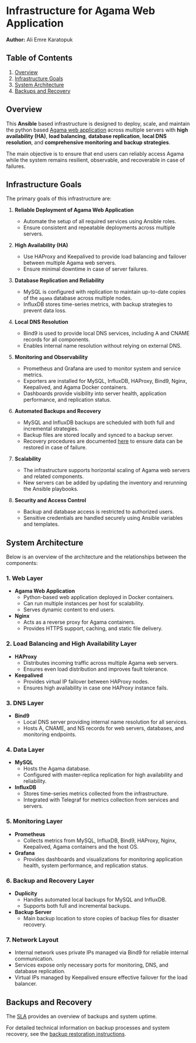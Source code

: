 # Infrastructure for Agama Web Application  

**Author:** Ali Emre Karatopuk  

## Table of Contents  

1. [Overview](#overview)  
2. [Infrastructure Goals](#infrastructure-goals)  
3. [System Architecture](#system-architecture)  
4. [Backups and Recovery](#backups-and-recovery)  


## Overview

This **Ansible** based infrastructure is designed to deploy, scale, and maintain the python based [Agama web application](https://github.com/hudolejev/agama) across multiple servers with **high availability (HA)**, **load balancing**, **database replication**, **local DNS resolution**, and **comprehensive monitoring and backup strategies**.  

The main objective is to ensure that end users can reliably access Agama while the system remains resilient, observable, and recoverable in case of failures.  

## Infrastructure Goals

The primary goals of this infrastructure are:

1. **Reliable Deployment of Agama Web Application**  
   - Automate the setup of all required services using Ansible roles.
   - Ensure consistent and repeatable deployments across multiple servers.

2. **High Availability (HA)**  
   - Use HAProxy and Keepalived to provide load balancing and failover between multiple Agama web servers.
   - Ensure minimal downtime in case of server failures.

3. **Database Replication and Reliability**  
   - MySQL is configured with replication to maintain up-to-date copies of the `agama` database across multiple nodes.
   - InfluxDB stores time-series metrics, with backup strategies to prevent data loss.

4. **Local DNS Resolution**  
   - Bind9 is used to provide local DNS services, including A and CNAME records for all components.
   - Enables internal name resolution without relying on external DNS.

5. **Monitoring and Observability**  
   - Prometheus and Grafana are used to monitor system and service metrics.
   - Exporters are installed for MySQL, InfluxDB, HAProxy, Bind9, Nginx, Keepalived, and Agama Docker containers.
   - Dashboards provide visibility into server health, application performance, and replication status.

6. **Automated Backups and Recovery**  
   - MySQL and InfluxDB backups are scheduled with both full and incremental strategies.
   - Backup files are stored locally and synced to a backup server.
   - Recovery procedures are documented [here](backup_restore.md) to ensure data can be restored in case of failure.

7. **Scalability**  
   - The infrastructure supports horizontal scaling of Agama web servers and related components.
   - New servers can be added by updating the inventory and rerunning the Ansible playbooks.

8. **Security and Access Control**  
   - Backup and database access is restricted to authorized users.
   - Sensitive credentials are handled securely using Ansible variables and templates.


## System Architecture

Below is an overview of the architecture and the relationships between the components:

### 1. Web Layer
- **Agama Web Application**  
  - Python-based web application deployed in Docker containers.
  - Can run multiple instances per host for scalability.
  - Serves dynamic content to end users.
- **Nginx**  
  - Acts as a reverse proxy for Agama containers.
  - Provides HTTPS support, caching, and static file delivery.

### 2. Load Balancing and High Availability Layer
- **HAProxy**  
  - Distributes incoming traffic across multiple Agama web servers.
  - Ensures even load distribution and improves fault tolerance.
- **Keepalived**  
  - Provides virtual IP failover between HAProxy nodes.
  - Ensures high availability in case one HAProxy instance fails.

### 3. DNS Layer
- **Bind9**  
  - Local DNS server providing internal name resolution for all services.
  - Hosts A, CNAME, and NS records for web servers, databases, and monitoring endpoints.

### 4. Data Layer
- **MySQL**  
  - Hosts the Agama database.
  - Configured with master-replica replication for high availability and reliability.
- **InfluxDB**  
  - Stores time-series metrics collected from the infrastructure.
  - Integrated with Telegraf for metrics collection from services and servers.

### 5. Monitoring Layer
- **Prometheus**  
  - Collects metrics from MySQL, InfluxDB, Bind9, HAProxy, Nginx, Keepalived, Agama containers and the host OS.
- **Grafana**  
  - Provides dashboards and visualizations for monitoring application health, system performance, and replication status.

### 6. Backup and Recovery Layer
- **Duplicity**  
  - Handles automated local backups for MySQL and InfluxDB.
  - Supports both full and incremental backups.
- **Backup Server**  
  - Main backup location to store copies of backup files for disaster recovery.

### 7. Network Layout
- Internal network uses private IPs managed via Bind9 for reliable internal communication.
- Services expose only necessary ports for monitoring, DNS, and database replication.
- Virtual IPs managed by Keepalived ensure effective failover for the load balancer.

## Backups and Recovery

The [SLA](backup_sla.md) provides an overview of backups and system uptime.

For detailed technical information on backup processes and system recovery, see the [backup restoration instructions](backup_restore.md).

